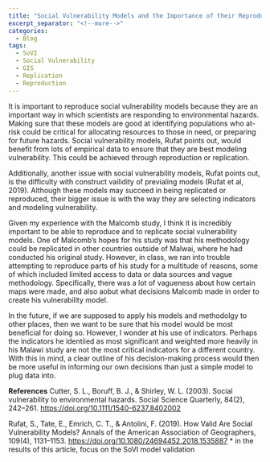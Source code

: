 ```yaml
---
title: "Social Vulnerability Models and the Importance of their Reproducibility and Replicibility"
excerpt_separator: "<!--more-->"
categories:
  - Blog
tags:
  - SoVI
  - Social Vulnerability
  - GIS
  - Replication
  - Reproduction
---
```

It is important to reproduce social vulnerability models because they are an important way in which scientists are responding to environmental hazards. Making sure that these models are good at identifying populations who at-risk could be critical for allocating resources to those in need, or preparing for future hazards. Social vulnerability models, Rufat points out, would benefit from lots of empirical data to ensure that they are best modeling vulnerability. This could be achieved through reproduction or replication. 

Additionally, another issue with social vulnerability models, Rufat points out, is the difficulty with construct vailidity of previaling models (Rufat et al, 2019). Although these models may succeed in being replicated or reproduced, their bigger issue is with the way they are selecting indicators and modeling vulnerability. 

Given my experience with the Malcomb study, I think it is incredibly important to be able to reproduce and to replicate social vulnerability models. One of Malcomb’s hopes for his study was that his methodology could be replicated in other countries outside of Malwai, where he had conducted his original study. However, in class, we ran into trouble attempting to reproduce parts of his study for a multitude of reasons, some of which included limited access to data or data sources and vague methodology. Specifically, there was a lot of vagueness about how certain maps were made, and also aobut what decisions Malcomb made in order to create his vulnerability model.

In the future, if we are supposed to apply his models and methodolgy to other places, then we want to be sure that his model would be most beneficial for doing so. However, I wonder at his use of indicators. Perhaps the indicators he identiied as most significant and weighted more heavily in his Malawi study are not the most critical indicators for a different country. With this in mind, a clear outline of his decision-making process would then be more useful in informing our own decisions than just a simple model to plug data into. 

**References**
Cutter, S. L., Boruff, B. J., & Shirley, W. L. (2003). Social vulnerability to environmental hazards. Social Science Quarterly, 84(2), 242–261. https://doi.org/10.1111/1540-6237.8402002

Rufat, S., Tate, E., Emrich, C. T., & Antolini, F. (2019). How Valid Are Social Vulnerability Models? Annals of the American Association of Geographers, 109(4), 1131–1153. https://doi.org/10.1080/24694452.2018.1535887 * in the results of this article, focus on the SoVI model validation